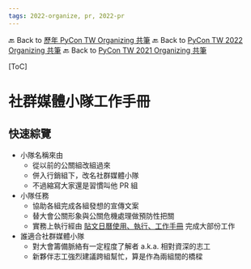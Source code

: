 ```yaml
---
tags: 2022-organize, pr, 2022-pr
---
```


🔙 Back to [歷年 PyCon TW Organizing 共筆](/ryPr7SFyP/%2FHM5mHCFKQCu7-W5ea8ITcw%3Fview)
🔙 Back to [PyCon TW 2022 Organizing 共筆](/F4qRbwIsQXWH5B6cZ6Pzyw)
🔙 Back to [PyCon TW 2021 Organizing 共筆](/Wb9vQrfJQk-5tPoPR23hwA)

[ToC]

# 社群媒體小隊工作手冊
## 快速綜覽
- 小隊名稱來由
    - 從以前的公關組改組過來
    - 併入行銷組下，改名社群媒體小隊
    - 不過縮寫大家還是習慣叫他 PR 組
- 小隊任務
    - 協助各組完成各組發想的宣傳文案
    - 替大會公關形象與公關危機處理做預防性把關
    - 實務上執行經由 [貼文日曆使用、執行、工作手冊](/grO1rjoCTtSTPmnfIHR3qw) 完成大部份工作
- 誰適合社群媒體小隊
    - 對大會籌備脈絡有一定程度了解者 a.k.a. 相對資深的志工
    - 新夥伴志工強烈建議跨組幫忙，算是作為兩組間的橋樑


